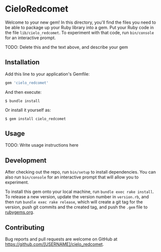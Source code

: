 # CieloRedcomet

Welcome to your new gem! In this directory, you'll find the files you need to be able to package up your Ruby library into a gem. Put your Ruby code in the file `lib/cielo_redcomet`. To experiment with that code, run `bin/console` for an interactive prompt.

TODO: Delete this and the text above, and describe your gem

## Installation

Add this line to your application's Gemfile:

```ruby
gem 'cielo_redcomet'
```

And then execute:

    $ bundle install

Or install it yourself as:

    $ gem install cielo_redcomet

## Usage

TODO: Write usage instructions here

## Development

After checking out the repo, run `bin/setup` to install dependencies. You can also run `bin/console` for an interactive prompt that will allow you to experiment.

To install this gem onto your local machine, run `bundle exec rake install`. To release a new version, update the version number in `version.rb`, and then run `bundle exec rake release`, which will create a git tag for the version, push git commits and the created tag, and push the `.gem` file to [rubygems.org](https://rubygems.org).

## Contributing

Bug reports and pull requests are welcome on GitHub at https://github.com/[USERNAME]/cielo_redcomet.
